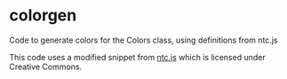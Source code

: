 # colorgen
Code to generate colors for the Colors class, using definitions from ntc.js

This code uses a modified snippet from [ntc.js](http://chir.ag/projects/ntc/) which is licensed under Creative Commons.
